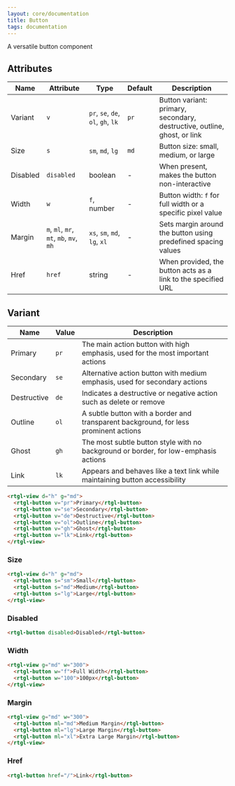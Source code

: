 ```yaml
---
layout: core/documentation
title: Button
tags: documentation
---
```


A versatile button component

## Attributes
| Name | Attribute | Type | Default | Description |
|-----------|------|---------|---------|-------------|
| Variant | `v` | `pr`, `se`, `de`, `ol`, `gh`, `lk` | `pr` | Button variant: primary, secondary, destructive, outline, ghost, or link |
| Size | `s` | `sm`, `md`, `lg` | `md` | Button size: small, medium, or large |
| Disabled | `disabled` | boolean | - | When present, makes the button non-interactive |
| Width | `w` | `f`, number | - | Button width: `f` for full width or a specific pixel value |
| Margin | `m`, `ml`, `mr`, `mt`, `mb`, `mv`, `mh` | `xs`, `sm`, `md`, `lg`, `xl` | - | Sets margin around the button using predefined spacing values |
| Href | `href` | string | - | When provided, the button acts as a link to the specified URL |

## Variant

| Name | Value | Description |
|-----------|------|-------------|
| Primary | `pr` | The main action button with high emphasis, used for the most important actions |
| Secondary | `se` | Alternative action button with medium emphasis, used for secondary actions |
| Destructive | `de` | Indicates a destructive or negative action such as delete or remove |
| Outline | `ol` | A subtle button with a border and transparent background, for less prominent actions |
| Ghost | `gh` | The most subtle button style with no background or border, for low-emphasis actions |
| Link | `lk` | Appears and behaves like a text link while maintaining button accessibility |


```html codePreview
<rtgl-view d="h" g="md">
  <rtgl-button v="pr">Primary</rtgl-button>
  <rtgl-button v="se">Secondary</rtgl-button>
  <rtgl-button v="de">Destructive</rtgl-button>
  <rtgl-button v="ol">Outline</rtgl-button>
  <rtgl-button v="gh">Ghost</rtgl-button>
  <rtgl-button v="lk">Link</rtgl-button>
</rtgl-view>
```

### Size

```html codePreview
<rtgl-view d="h" g="md">
  <rtgl-button s="sm">Small</rtgl-button>
  <rtgl-button s="md">Medium</rtgl-button>
  <rtgl-button s="lg">Large</rtgl-button>
</rtgl-view>
```

### Disabled

```html codePreview
<rtgl-button disabled>Disabled</rtgl-button>
```

### Width

```html codePreview
<rtgl-view g="md" w="300">
  <rtgl-button w="f">Full Width</rtgl-button>
  <rtgl-button w="100">100px</rtgl-button>
</rtgl-view>
```

### Margin

```html codePreview
<rtgl-view g="md" w="300">
  <rtgl-button ml="md">Medium Margin</rtgl-button>
  <rtgl-button ml="lg">Large Margin</rtgl-button>
  <rtgl-button ml="xl">Extra Large Margin</rtgl-button>
</rtgl-view>
```

### Href

```html codePreview
<rtgl-button href="/">Link</rtgl-button>

```
